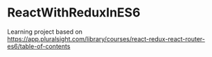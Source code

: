 # ReactWithReduxInES6
Learning project based on https://app.pluralsight.com/library/courses/react-redux-react-router-es6/table-of-contents
